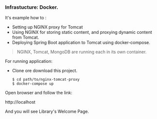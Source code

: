 ### Infrastucture: Docker.

 It's example how to : 
 
 * Setting up NGINX proxy for Tomcat
 * Using NGINX for storing static content, and proxying dynamic content from Tomcat.
 * Deploying Spring Boot application to Tomcat using docker-compose.
    
 >NGINX, Tomcat, MongoDB are running each in its own container.
 
 For running application: 
 + Clone ore download this project.
   ```
   $ cd path/to/nginx-tomcat-proxy
   $ docker-compose up
   ```
   
Open browser and follow the link: 

http://localhost

And you will see Library's Welcome Page.